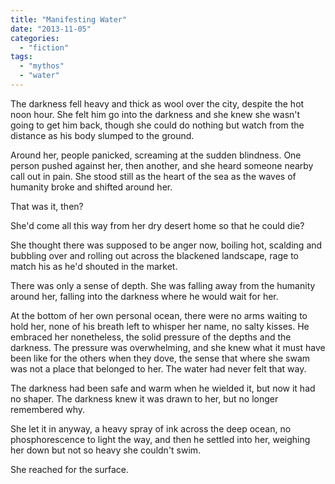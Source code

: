 ```yaml
---
title: "Manifesting Water"
date: "2013-11-05"
categories: 
  - "fiction"
tags: 
  - "mythos"
  - "water"
---
```


The darkness fell heavy and thick as wool over the city, despite the hot noon hour. She felt him go into the darkness and she knew she wasn't going to get him back, though she could do nothing but watch from the distance as his body slumped to the ground.

Around her, people panicked, screaming at the sudden blindness. One person pushed against her, then another, and she heard someone nearby call out in pain. She stood still as the heart of the sea as the waves of humanity broke and shifted around her.

That was it, then?

She'd come all this way from her dry desert home so that he could die?

She thought there was supposed to be anger now, boiling hot, scalding and bubbling over and rolling out across the blackened landscape, rage to match his as he'd shouted in the market.

There was only a sense of depth. She was falling away from the humanity around her, falling into the darkness where he would wait for her.

At the bottom of her own personal ocean, there were no arms waiting to hold her, none of his breath left to whisper her name, no salty kisses. He embraced her nonetheless, the solid pressure of the depths and the darkness. The pressure was overwhelming, and she knew what it must have been like for the others when they dove, the sense that where she swam was not a place that belonged to her. The water had never felt that way.

The darkness had been safe and warm when he wielded it, but now it had no shaper. The darkness knew it was drawn to her, but no longer remembered why.

She let it in anyway, a heavy spray of ink across the deep ocean, no phosphorescence to light the way, and then he settled into her, weighing her down but not so heavy she couldn't swim.

She reached for the surface.
